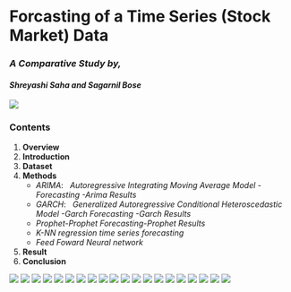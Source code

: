 # Forcasting of a Time Series (Stock Market) Data
### *A Comparative Study by,* 

#### _Shreyashi Saha_ _and_ _Sagarnil Bose_



![](Images/Intro.jpg)
### Contents

1.  **Overview**
2.  **Introduction**
3.  **Dataset**
4.  **Methods**
     - *ARIMA*: &nbsp; *Autoregressive Integrating Moving Average Model
		   -Forecasting
		   -Arima Results*
     - *GARCH*: &nbsp; *Generalized Autoregressive Conditional Heteroscedastic Model
		   -Garch Forecasting
			 -Garch Results*
     - *Prophet-Prophet Forecasting-Prophet Results*
     - *K-NN regression time series forecasting*
     - *Feed Foward Neural network*
5.  **Result**
6.  **Conclusion**


![](Images/plot_1.jpeg)
![](Images/plot_2.jpeg)
![](Images/plot_3.jpeg)
![](Images/plot_4.jpeg)
![](Images/plot_5.jpeg)
![](Images/plot_6.jpeg)
![](Images/plot_7.jpeg)
![](Images/plot_8.jpeg)
![](Images/plot_9.jpeg)
![](Images/plot_10.jpeg)
![](Images/plot_11.jpeg)
![](Images/plot_12.jpeg)
![](Images/plot_13.jpeg)
![](Images/prophet.png)
![](Images/plot_14.jpeg)
![](Images/plot_15.jpeg)
![](Images/knn2.png)
![](Images/plot_16.jpeg)
![](Images/feed_forward.jpg)
![](Images/plot_17.jpeg)
